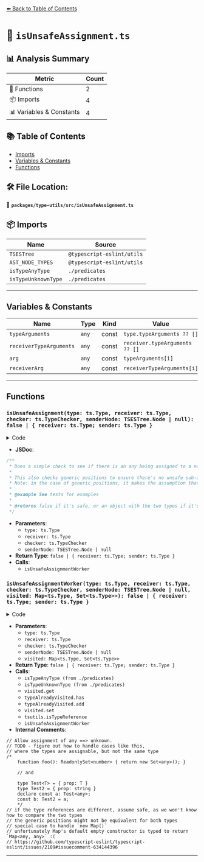 [⬅️ Back to Table of Contents](../../../index.md)

# 📄 `isUnsafeAssignment.ts`

## 📊 Analysis Summary

| Metric | Count |
|--------|-------|
| 🔧 Functions | 2 |
| 📦 Imports | 4 |
| 📊 Variables & Constants | 4 |

## 📚 Table of Contents

- [Imports](#imports)
- [Variables & Constants](#variables-constants)
- [Functions](#functions)

## 🛠️ File Location:
📂 **`packages/type-utils/src/isUnsafeAssignment.ts`**

## 📦 Imports

| Name | Source |
|------|--------|
| `TSESTree` | `@typescript-eslint/utils` |
| `AST_NODE_TYPES` | `@typescript-eslint/utils` |
| `isTypeAnyType` | `./predicates` |
| `isTypeUnknownType` | `./predicates` |


---

## Variables & Constants

| Name | Type | Kind | Value | Exported |
|------|------|------|-------|----------|
| `typeArguments` | `any` | const | `type.typeArguments ?? []` | ✗ |
| `receiverTypeArguments` | `any` | const | `receiver.typeArguments ?? []` | ✗ |
| `arg` | `any` | const | `typeArguments[i]` | ✗ |
| `receiverArg` | `any` | const | `receiverTypeArguments[i]` | ✗ |


---

## Functions

### `isUnsafeAssignment(type: ts.Type, receiver: ts.Type, checker: ts.TypeChecker, senderNode: TSESTree.Node | null): false | { receiver: ts.Type; sender: ts.Type }`

<details><summary>Code</summary>

```ts
export function isUnsafeAssignment(
  type: ts.Type,
  receiver: ts.Type,
  checker: ts.TypeChecker,
  senderNode: TSESTree.Node | null,
): false | { receiver: ts.Type; sender: ts.Type } {
  return isUnsafeAssignmentWorker(
    type,
    receiver,
    checker,
    senderNode,
    new Map(),
  );
}
```
</details>

- **JSDoc**:
```ts
/**
 * Does a simple check to see if there is an any being assigned to a non-any type.
 *
 * This also checks generic positions to ensure there's no unsafe sub-assignments.
 * Note: in the case of generic positions, it makes the assumption that the two types are the same.
 *
 * @example See tests for examples
 *
 * @returns false if it's safe, or an object with the two types if it's unsafe
 */
```

- **Parameters**:
  - `type: ts.Type`
  - `receiver: ts.Type`
  - `checker: ts.TypeChecker`
  - `senderNode: TSESTree.Node | null`
- **Return Type**: `false | { receiver: ts.Type; sender: ts.Type }`
- **Calls**:
  - `isUnsafeAssignmentWorker`
### `isUnsafeAssignmentWorker(type: ts.Type, receiver: ts.Type, checker: ts.TypeChecker, senderNode: TSESTree.Node | null, visited: Map<ts.Type, Set<ts.Type>>): false | { receiver: ts.Type; sender: ts.Type }`

<details><summary>Code</summary>

```ts
function isUnsafeAssignmentWorker(
  type: ts.Type,
  receiver: ts.Type,
  checker: ts.TypeChecker,
  senderNode: TSESTree.Node | null,
  visited: Map<ts.Type, Set<ts.Type>>,
): false | { receiver: ts.Type; sender: ts.Type } {
  if (isTypeAnyType(type)) {
    // Allow assignment of any ==> unknown.
    if (isTypeUnknownType(receiver)) {
      return false;
    }

    if (!isTypeAnyType(receiver)) {
      return { receiver, sender: type };
    }
  }

  const typeAlreadyVisited = visited.get(type);

  if (typeAlreadyVisited) {
    if (typeAlreadyVisited.has(receiver)) {
      return false;
    }
    typeAlreadyVisited.add(receiver);
  } else {
    visited.set(type, new Set([receiver]));
  }

  if (tsutils.isTypeReference(type) && tsutils.isTypeReference(receiver)) {
    // TODO - figure out how to handle cases like this,
    // where the types are assignable, but not the same type
    /*
    function foo(): ReadonlySet<number> { return new Set<any>(); }

    // and

    type Test<T> = { prop: T }
    type Test2 = { prop: string }
    declare const a: Test<any>;
    const b: Test2 = a;
    */

    if (type.target !== receiver.target) {
      // if the type references are different, assume safe, as we won't know how to compare the two types
      // the generic positions might not be equivalent for both types
      return false;
    }

    if (
      senderNode?.type === AST_NODE_TYPES.NewExpression &&
      senderNode.callee.type === AST_NODE_TYPES.Identifier &&
      senderNode.callee.name === 'Map' &&
      senderNode.arguments.length === 0 &&
      senderNode.typeArguments == null
    ) {
      // special case to handle `new Map()`
      // unfortunately Map's default empty constructor is typed to return `Map<any, any>` :(
      // https://github.com/typescript-eslint/typescript-eslint/issues/2109#issuecomment-634144396
      return false;
    }

    const typeArguments = type.typeArguments ?? [];
    const receiverTypeArguments = receiver.typeArguments ?? [];

    for (let i = 0; i < typeArguments.length; i += 1) {
      const arg = typeArguments[i];
      const receiverArg = receiverTypeArguments[i];

      const unsafe = isUnsafeAssignmentWorker(
        arg,
        receiverArg,
        checker,
        senderNode,
        visited,
      );
      if (unsafe) {
        return { receiver, sender: type };
      }
    }

    return false;
  }

  return false;
}
```
</details>

- **Parameters**:
  - `type: ts.Type`
  - `receiver: ts.Type`
  - `checker: ts.TypeChecker`
  - `senderNode: TSESTree.Node | null`
  - `visited: Map<ts.Type, Set<ts.Type>>`
- **Return Type**: `false | { receiver: ts.Type; sender: ts.Type }`
- **Calls**:
  - `isTypeAnyType (from ./predicates)`
  - `isTypeUnknownType (from ./predicates)`
  - `visited.get`
  - `typeAlreadyVisited.has`
  - `typeAlreadyVisited.add`
  - `visited.set`
  - `tsutils.isTypeReference`
  - `isUnsafeAssignmentWorker`
- **Internal Comments**:
```
// Allow assignment of any ==> unknown.
// TODO - figure out how to handle cases like this,
// where the types are assignable, but not the same type
/*
    function foo(): ReadonlySet<number> { return new Set<any>(); }

    // and

    type Test<T> = { prop: T }
    type Test2 = { prop: string }
    declare const a: Test<any>;
    const b: Test2 = a;
    */
// if the type references are different, assume safe, as we won't know how to compare the two types
// the generic positions might not be equivalent for both types
// special case to handle `new Map()`
// unfortunately Map's default empty constructor is typed to return `Map<any, any>` :(
// https://github.com/typescript-eslint/typescript-eslint/issues/2109#issuecomment-634144396
```


---